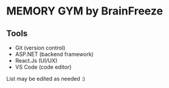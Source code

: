 # MEMORY GYM by BrainFreeze
## Tools
- Git (version control)
- ASP.NET (backend framework)
- React.Js (UI/UX)
- VS Code (code editor)

List may be edited as needed :)
